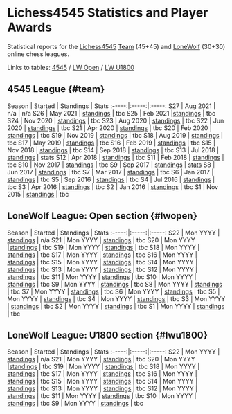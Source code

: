 
# Lichess4545 Statistics and Player Awards

Statistical reports for the [Lichess4545](https://www.lichess4545.com/) [Team](https://www.lichess4545.com/team4545/) (45+45) and [LoneWolf](https://www.lichess4545.com/lonewolf/) (30+30) online chess leagues.

Links to tables: [4545](#team) / [LW Open](#lwopen) / [LW U1800](#lwu1800)

## 4545 League {#team}

Season | Started | Standings | Stats
:-----:|:-----:|:-----:
S27 | Aug 2021 | n/a | n/a
S26 | May 2021 | [standings](https://www.lichess4545.com/team4545/season/26/standings/) | tbc
S25 | Feb 2021 |[standings](https://www.lichess4545.com/team4545/season/25/standings/) | tbc
S24 | Nov 2020 | [standings](https://www.lichess4545.com/team4545/season/24/standings/) | tbc
S23 | Aug 2020 | [standings](https://www.lichess4545.com/team4545/season/23/standings/) | tbc
S22 | Jun 2020 | [standings](https://www.lichess4545.com/team4545/season/22/standings/) | tbc
S21 | Apr 2020 | [standings](https://www.lichess4545.com/team4545/season/21/standings/) | tbc
S20 | Feb 2020 | [standings](https://www.lichess4545.com/team4545/season/20/standings/) | tbc
S19 | Nov 2019 | [standings](https://www.lichess4545.com/team4545/season/19/standings/) | tbc
S18 | Aug 2019 | [standings](https://www.lichess4545.com/team4545/season/18/standings/) | tbc
S17 | May 2019 | [standings](https://www.lichess4545.com/team4545/season/17/standings/) | tbc
S16 | Feb 2019 | [standings](https://www.lichess4545.com/team4545/season/16/standings/) | tbc
S15 | Nov 2018 | [standings](https://www.lichess4545.com/team4545/season/15/standings/) | tbc
S14 | Sep 2018 | [standings](https://www.lichess4545.com/team4545/season/14/standings/) | tbc
S13 | Jul 2018 | [standings](https://www.lichess4545.com/team4545/season/13/standings/) | stats
S12 | Apr 2018 | [standings](https://www.lichess4545.com/team4545/season/12/standings/) | tbc
S11 | Feb 2018 | [standings](https://www.lichess4545.com/team4545/season/11/standings/) | tbc
S10 | Nov 2017 | [standings](https://www.lichess4545.com/team4545/season/10/standings/) | tbc
S9 | Sep 2017 | [standings](https://www.lichess4545.com/team4545/season/9/standings/) | [stats](reports/stats_4545_s9.html)
S8 | Jun 2017 | [standings](https://www.lichess4545.com/team4545/season/8/standings/) | tbc
S7 | Mar 2017 | [standings](https://www.lichess4545.com/team4545/season/7/standings/) | tbc
S6 | Jan 2017 | [standings](https://www.lichess4545.com/team4545/season/6/standings/) | tbc
S5 | Sep 2016 | [standings](https://www.lichess4545.com/team4545/season/5/standings/) | tbc
S4 | Jul 2016 | [standings](https://www.lichess4545.com/team4545/season/4/standings/) | tbc
S3 | Apr 2016 | [standings](https://www.lichess4545.com/team4545/season/3/standings/) | tbc
S2 | Jan 2016 | [standings](https://www.lichess4545.com/team4545/season/2/standings/) | tbc
S1 | Nov 2015 | [standings](https://www.lichess4545.com/team4545/season/1/standings/) | tbc

## LoneWolf League: Open section {#lwopen}

Season | Started | Standings | Stats
:-----:|:-----:|:-----:
S22 | Mon YYYY | [standings](https://www.lichess4545.com/lonewolf/season/22/standings/) | n/a
S21 | Mon YYYY | [standings](https://www.lichess4545.com/lonewolf/season/21/standings/) | tbc
S20 | Mon YYYY |[standings](https://www.lichess4545.com/lonewolf/season/20/standings/) | tbc
S19 | Mon YYYY | [standings](https://www.lichess4545.com/lonewolf/season/19/standings/) | tbc
S18 | Mon YYYY | [standings](https://www.lichess4545.com/lonewolf/season/18/standings/) | tbc
S17 | Mon YYYY | [standings](https://www.lichess4545.com/lonewolf/season/17/standings/) | tbc
S16 | Mon YYYY | [standings](https://www.lichess4545.com/lonewolf/season/16/standings/) | tbc
S15 | Mon YYYY | [standings](https://www.lichess4545.com/lonewolf/season/15/standings/) | tbc
S14 | Mon YYYY | [standings](https://www.lichess4545.com/lonewolf/season/14/standings/) | tbc
S13 | Mon YYYY | [standings](https://www.lichess4545.com/lonewolf/season/13/standings/) | tbc
S12 | Mon YYYY | [standings](https://www.lichess4545.com/lonewolf/season/12/standings/) | tbc
S11 | Mon YYYY | [standings](https://www.lichess4545.com/lonewolf/season/11/standings/) | tbc
S10 | Mon YYYY | [standings](https://www.lichess4545.com/lonewolf/season/10/standings/) | tbc
S9 | Mon YYYY | [standings](https://www.lichess4545.com/lonewolf/season/9/standings/) | tbc
S8 | Mon YYYY | [standings](https://www.lichess4545.com/lonewolf/season/8/standings/) | tbc
S7 | Mon YYYY | [standings](https://www.lichess4545.com/lonewolf/season/7/standings/) | tbc
S6 | Mon YYYY | [standings](https://www.lichess4545.com/lonewolf/season/6/standings/) | tbc
S5 | Mon YYYY | [standings](https://www.lichess4545.com/lonewolf/season/5/standings/) | tbc
S4 | Mon YYYY | [standings](https://www.lichess4545.com/lonewolf/season/4/standings/) | tbc
S3 | Mon YYYY | [standings](https://www.lichess4545.com/lonewolf/season/3/standings/) | tbc
S2 | Mon YYYY | [standings](https://www.lichess4545.com/lonewolf/season/2/standings/) | tbc
S1 | Mon YYYY | [standings](https://www.lichess4545.com/lonewolf/season/1/standings/) | tbc

## LoneWolf League: U1800 section {#lwu1800}

Season | Started | Standings | Stats
:-----:|:-----:|:-----:
S22 | Mon YYYY | [standings](https://www.lichess4545.com/lonewolf/season/22u1800/standings/) | n/a
S21 | Mon YYYY | [standings](https://www.lichess4545.com/lonewolf/season/21u1800/standings/) | tbc
S20 | Mon YYYY |[standings](https://www.lichess4545.com/lonewolf/season/20u1800/standings/) | tbc
S19 | Mon YYYY | [standings](https://www.lichess4545.com/lonewolf/season/19u1800/standings/) | tbc
S18 | Mon YYYY | [standings](https://www.lichess4545.com/lonewolf/season/18u1800/standings/) | tbc
S17 | Mon YYYY | [standings](https://www.lichess4545.com/lonewolf/season/17u1800/standings/) | tbc
S16 | Mon YYYY | [standings](https://www.lichess4545.com/lonewolf/season/16u1800/standings/) | tbc
S15 | Mon YYYY | [standings](https://www.lichess4545.com/lonewolf/season/15u1800/standings/) | tbc
S14 | Mon YYYY | [standings](https://www.lichess4545.com/lonewolf/season/14u1800/standings/) | tbc
S13 | Mon YYYY | [standings](https://www.lichess4545.com/lonewolf/season/13u1800/standings/) | tbc
S12 | Mon YYYY | [standings](https://www.lichess4545.com/lonewolf/season/12u1800/standings/) | tbc
S11 | Mon YYYY | [standings](https://www.lichess4545.com/lonewolf/season/11u1800/standings/) | tbc
S10 | Mon YYYY | [standings](https://www.lichess4545.com/lonewolf/season/10u1800/standings/) | tbc
S9 | Mon YYYY | [standings](https://www.lichess4545.com/lonewolf/season/9u1800/standings/) | tbc
